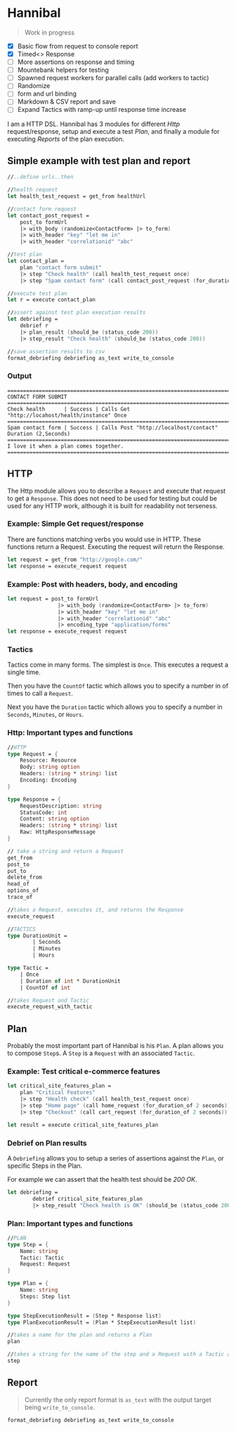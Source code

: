 # Hannibal

> Work in progress

- [x] Basic flow from request to console report
- [x] Timed<> Response
- [ ] More assertions on response and timing
- [ ] Mountebank helpers for testing
- [ ] Spawned request workers for parallel calls (add workers to tactic)
- [ ] Randomize
- [ ] form and url binding
- [ ] Markdown & CSV report and save
- [ ] Expand Tactics with ramp-up until response time increase

I am a HTTP DSL. Hannibal has 3 modules for different *Http* request/response, setup and execute a test *Plan*, and finally a module for executing *Reports* of the plan execution.

## Simple example with test plan and report

```fsharp
//..define urls..then

//health request
let health_test_request = get_from healthUrl

//contact form request
let contact_post_request =
    post_to formUrl
    |> with_body (randomize<ContactForm> |> to_form)
    |> with_header "key" "let me in" 
    |> with_header "correlationid" "abc"

//test plan
let contact_plan = 
    plan "contact form submit"
    |> step "Check health" (call health_test_request once)
    |> step "Spam contact form" (call contact_post_request (for_duration_of 2 seconds))

//execute test plan
let r = execute contact_plan

//assert against test plan execution results
let debriefing = 
    debrief r
    |> plan_result (should_be (status_code 200))
    |> step_result "Check health" (should_be (status_code 200))

//save assertion results to csv
format_debriefing debriefing as_text write_to_console
```

### Output

```console
========================================================================================
CONTACT FORM SUBMIT
========================================================================================
Check health      | Success | Calls Get "http://locahost/health/instance" Once
========================================================================================
Spam contact form | Success | Calls Post "http://localhost/contact" Duration (2,Seconds)
========================================================================================
I love it when a plan comes together.
========================================================================================
```

## HTTP

The Http module allows you to describe a `Request` and execute that request to get a `Response`. This does not need to be used for testing but could be used for any HTTP work, although it is built for readability not terseness.

### Example: Simple Get request/response

There are functions matching verbs you would use in HTTP. These functions return a Request. Executing the request will return the Response.

```fsharp
let request = get_from "http://google.com/"
let response = execute_request request
```

### Example: Post with headers, body, and encoding

```fsharp
let request = post_to formUrl
                |> with_body (randomize<ContactForm> |> to_form)
                |> with_header "key" "let me in" 
                |> with_header "correlationid" "abc"
                |> encoding_type "application/forms"
let response = execute_request request
```

### Tactics

Tactics come in many forms. The simplest is `Once`. This executes a request a single time. 

Then you have the `CountOf` tactic which allows you to specify a number in of times to call a `Request`.

Next you have the `Duration` tactic which allows you to specify a number in `Seconds`, `Minutes`, or `Hours`.

### Http: Important types and functions

```fsharp
//HTTP
type Request = {
    Resource: Resource
    Body: string option
    Headers: (string * string) list
    Encoding: Encoding
}

type Response = {
    RequestDescription: string
    StatusCode: int
    Content: string option
    Headers: (string * string) list
    Raw: HttpResponseMessage
}

// take a string and return a Request
get_from
post_to
put_to
delete_from
head_of
options_of
trace_of

//takes a Request, executes it, and returns the Response
execute_request

//TACTICS
type DurationUnit =
        | Seconds
        | Minutes
        | Hours

type Tactic =
    | Once
    | Duration of int * DurationUnit
    | CountOf of int

//takes Request and Tactic
execute_request_with_tactic
```

## Plan

Probably the most important part of Hannibal is his `Plan`. A plan allows you to compose `Step`s. A `Step` is a `Request` with an associated `Tactic`.

### Example: Test critical e-commerce features

```fsharp
let critical_site_features_plan = 
    plan "Critical Features"
    |> step "Health check" (call health_test_request once)
    |> step "Home page" (call home_request (for_duration_of 2 seconds))
    |> step "Checkout" (call cart_request (for_duration_of 2 seconds))

let result = execute critical_site_features_plan
```

### Debrief on Plan results

A `Debriefing` allows you to setup a series of assertions against the `Plan`, or specific Steps in the Plan.

For example we can assert that the health test should be *200 OK*.

```fsharp
let debriefing =
        debrief critical_site_features_plan
        |> step_result "Check health is OK" (should_be (status_code 200))
```

### Plan: Important types and functions

```fsharp
//PLAN
type Step = {
    Name: string
    Tactic: Tactic
    Request: Request
}

type Plan = {
    Name: string
    Steps: Step list
}

type StepExecutionResult = (Step * Response list) 
type PlanExecutionResult = (Plan * StepExecutionResult list)

//takes a name for the plan and returns a Plan
plan

//takes a string for the name of the step and a Request with a Tactic and the Plan to add the step to
step
```

## Report

> Currently the only report format is `as_text` with the output target being `write_to_console`.

```fsharp
format_debriefing debriefing as_text write_to_console
```